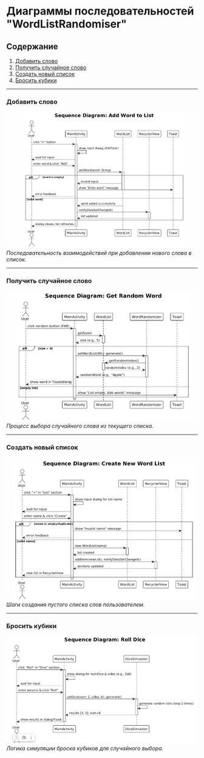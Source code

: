 # Диаграммы последовательностей "WordListRandomiser"

## Содержание
1. [Добавить слово](#добавить-слово)
2. [Получить случайное слово](#получить-случайное-слово)
3. [Создать новый список](#создать-новый-список)
4. [Бросить кубики](#бросить-кубики)

---
### Добавить слово <a id="добавить-слово"></a>
![Диаграмма: Добавить слово](https://raw.githubusercontent.com/ilyamzr/WordListRandomiser/main/Diagrams/Images/sequence_add_word.png)
*Последовательность взаимодействий при добавлении нового слова в список.*

---
### Получить случайное слово <a id="получить-случайное-слово"></a>
![Диаграмма: Получить случайное слово](https://raw.githubusercontent.com/ilyamzr/WordListRandomiser/main/Diagrams/Images/sequence_get_random_word.png)
*Процесс выбора случайного слова из текущего списка.*

---
### Создать новый список <a id="создать-новый-список"></a>
![Диаграмма: Создать новый список](https://raw.githubusercontent.com/ilyamzr/WordListRandomiser/main/Diagrams/Images/sequence_create_new_list.png)
*Шаги создания пустого списка слов пользователем.*

---
### Бросить кубики <a id="бросить-кубики"></a>
![Диаграмма: Бросить кубики](https://raw.githubusercontent.com/ilyamzr/WordListRandomiser/main/Diagrams/Images/sequence_roll_dice.png)
*Логика симуляции броска кубиков для случайного выбора.*
